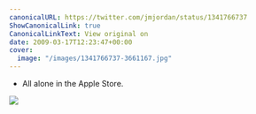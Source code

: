 ```yaml
---
canonicalURL: https://twitter.com/jmjordan/status/1341766737
ShowCanonicalLink: true
CanonicalLinkText: View original on
date: 2009-03-17T12:23:47+00:00
cover:
  image: "/images/1341766737-3661167.jpg"
---
```

 - All alone in the Apple Store.

![](/images/1341766737-3661167.jpg)